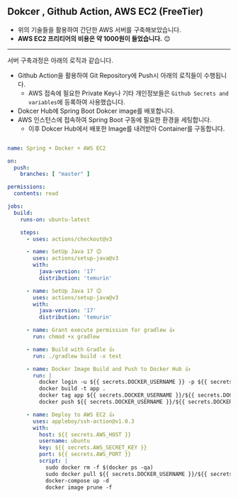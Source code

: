 ## Dokcer , Github Action, AWS EC2 (FreeTier)
- 위의 기술들을 활용하여 간단한 AWS 서버를 구축해보았습니다.
- **AWS EC2 프리티어의 비용은 약 1000원이 들었습니다.** 😊

---

서버 구축과정은 아래의 로직과 같습니다.
- Github Action을 활용하여 Git Repository에 Push시 아래의 로직들이 수행됩니다.
  - AWS 접속에 필요한 Private Key나 기타 개인정보들은 `Github Secrets and variables`에 등록하여 사용했습니다.
- Dokcer Hub에 Spring Boot Dokcer image를 배포합니다.
- AWS 인스턴스에 접속하여 Spring Boot 구동에 필요한 환경을 세팅합니다. 
  - 이후 Dokcer Hub에서 배포한 Image를 내려받아 Container를 구동합니다.


```yml

name: Spring + Docker + AWS EC2

on:
  push:
    branches: [ "master" ]

permissions:
  contents: read

jobs:
  build:
    runs-on: ubuntu-latest

    steps:
      - uses: actions/checkout@v3

      - name: SetUp Java 17 😊
        uses: actions/setup-java@v3
        with:
          java-version: '17'
          distribution: 'temurin'

      - name: SetUp Java 17 😊
        uses: actions/setup-java@v3
        with:
          java-version: '17'
          distribution: 'temurin'

      - name: Grant execute permission for gradlew 👍
        run: chmod +x gradlew

      - name: Build with Gradle 👍
        run: ./gradlew build -x test

      - name: Docker Image Build and Push to Docker Hub 👍
        run: |
          docker login -u ${{ secrets.DOCKER_USERNAME }} -p ${{ secrets.DOCKER_PASSWORD }}
          docker build -t app .
          docker tag app ${{ secrets.DOCKER_USERNAME }}/${{ secrets.DOCKER_IMAGE }}
          docker push ${{ secrets.DOCKER_USERNAME }}/${{ secrets.DOCKER_IMAGE }}

      - name: Deploy to AWS EC2 👍
        uses: appleboy/ssh-action@v1.0.3
        with:
          host: ${{ secrets.AWS_HOST }}
          username: ubuntu
          key: ${{ secrets.AWS_SECRET_KEY }}
          port: ${{ secrets.AWS_PORT }}
          script: |
            sudo docker rm -f $(docker ps -qa)
            sudo docker pull ${{ secrets.DOCKER_USERNAME }}/${{ secrets.DOCKER_IMAGE }}
            docker-compose up -d
            docker image prune -f


```
